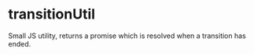 # transitionUtil
Small JS utility, returns a promise which is resolved when a transition has ended.
